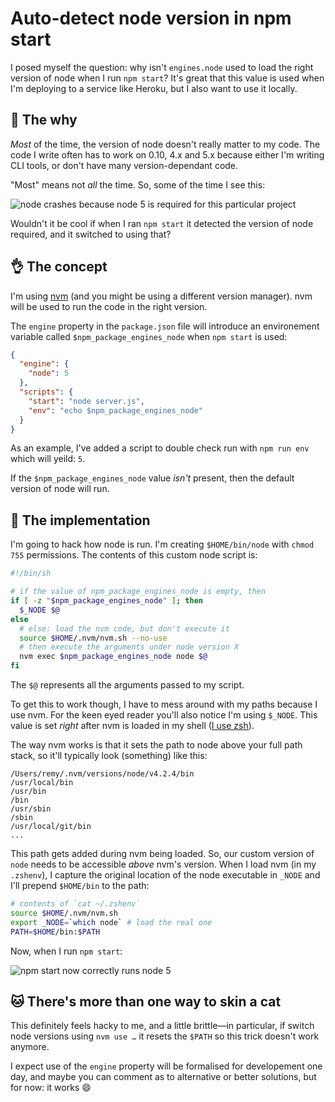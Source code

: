 # Auto-detect node version in npm start

I posed myself the question: why isn't `engines.node` used to load the right version of node when I run `npm start`? It's great that this value is used when I'm deploying to a service like Heroku, but I also want to use it locally.

<!--more-->

## 👋 The why

*Most* of the time, the version of node doesn't really matter to my code. The code I write often has to work on 0.10, 4.x and 5.x because either I'm writing CLI tools, or don't have many version-dependant code.

"Most" means not *all* the time. So, some of the time I see this:

![node crashes because node 5 is required for this particular project](/images/node-5-required.png)

Wouldn't it be cool if when I ran `npm start` it detected the version of node required, and it switched to using that?

## 👌 The concept

I'm using [nvm](https://github.com/creationix/nvm) (and you might be using a different version manager). nvm will be used to run the code in the right version.

The `engine` property in the `package.json` file will introduce an environement variable called `$npm_package_engines_node` when `npm start` is used:

```json
{
  "engine": {
    "node": 5
  },
  "scripts": {
    "start": "node server.js",
    "env": "echo $npm_package_engines_node"
  }
}
```

As an example, I've added a script to double check run with `npm run env` which will yeild: `5`.

If the `$npm_package_engines_node` value *isn't* present, then the default version of node will run.

## 👊 The implementation

I'm going to hack how node is run. I'm creating `$HOME/bin/node` with `chmod 755` permissions. The contents of this custom node script is:

```bash
#!/bin/sh

# if the value of npm_package_engines_node is empty, then
if [ -z "$npm_package_engines_node" ]; then
  $_NODE $@
else
  # else: load the nvm code, but don't execute it
  source $HOME/.nvm/nvm.sh --no-use
  # then execute the arguments under node version X
  nvm exec $npm_package_engines_node node $@
fi
```

The `$@` represents all the arguments passed to my script.

To get this to work though, I have to mess around with my paths because I use nvm. For the keen eyed reader you'll also notice I'm using `$_NODE`. This value is set *right* after nvm is loaded in my shell ([I use zsh](https://remysharp.com/2013/07/25/my-terminal-setup)).

The way nvm works is that it sets the path to node above your full path stack, so it'll typically look (something) like this:

```text
/Users/remy/.nvm/versions/node/v4.2.4/bin
/usr/local/bin
/usr/bin
/bin
/usr/sbin
/sbin
/usr/local/git/bin
...
```

This path gets added during nvm being loaded. So, our custom version of `node` needs to be accessible *above* nvm's version. When I load nvm (in my `.zshenv`), I capture the original location of the node executable in `_NODE` and I'll prepend `$HOME/bin` to the path:

```bash
# contents of `cat ~/.zshenv`
source $HOME/.nvm/nvm.sh
export _NODE=`which node` # load the real one
PATH=$HOME/bin:$PATH
```

Now, when I run `npm start`:

![npm start now correctly runs node 5](/images/switching-to-node-5.png)

## 🐱 There's more than one way to skin a cat

This definitely feels hacky to me, and a little brittle—in particular, if switch node versions using `nvm use …` it resets the `$PATH` so this trick doesn't work anymore.

I expect use of the `engine` property will be formalised for developement one day, and maybe you can comment as to alternative or better solutions, but for now: it works 😄
